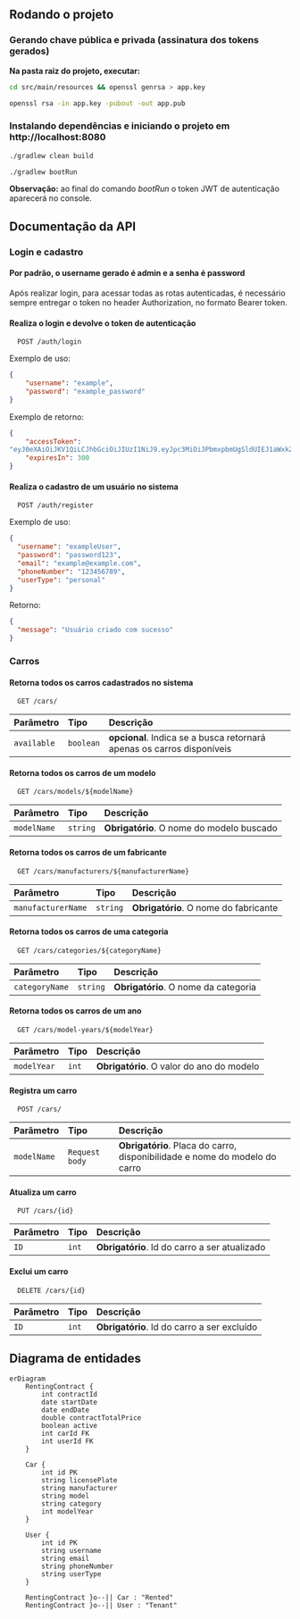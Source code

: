 ## Rodando o projeto

### Gerando chave pública e privada (assinatura dos tokens gerados)
**Na pasta raiz do projeto, executar:**
```bash
cd src/main/resources && openssl genrsa > app.key

openssl rsa -in app.key -pubout -out app.pub
```

### Instalando dependências e iniciando o projeto em http://localhost:8080
```bash
./gradlew clean build

./gradlew bootRun
```
**Observação:** ao final do comando *bootRun* o token JWT de autenticação aparecerá no console.

## Documentação da API

### Login e cadastro

#### Por padrão, o username gerado é admin e a senha é password

Após realizar login, para acessar todas as rotas autenticadas, é necessário sempre entregar o token no header Authorization, no formato Bearer token.

#### Realiza o login e devolve o token de autenticação

```http
  POST /auth/login
```
Exemplo de uso:

```json
{
    "username": "example",
    "password": "example_password"
}
```
Exemplo de retorno:
```json
{
    "accessToken":
"eyJ0eXAiOiJKV1QiLCJhbGciOiJIUzI1NiJ9.eyJpc3MiOiJPbmxpbmUgSldUIEJ1aWxkZXIiLCJpYXQiOjE3NDIwNDA5NDgsImV4cCI6MTc0MjA0MjE3MywiYXVkIjoid3d3LmV4YW1wbGUuY29tIiwic3ViIjoianJvY2tldEBleGFtcGxlLmNvbSIsIkdpdmVuTmFtZSI6IkpvaG5ueSIsIlN1cm5hbWUiOiJSb2NrZXQiLCJFbWFpbCI6Impyb2NrZXRAZXhhbXBsZS5jb20iLCJSb2xlIjpbIk1hbmFnZXIiLCJQcm9qZWN0IEFkbWluaXN0cmF0b3IiXX0.4ypWkjNvmC_LIONbkhJz_JSk5H8wdS12tOjjw5gwH2c",
    "expiresIn": 300
}
```
#### Realiza o cadastro de um usuário no sistema

```http
  POST /auth/register
```
Exemplo de uso:
```json
{
  "username": "exampleUser",
  "password": "password123",
  "email": "example@example.com",
  "phoneNumber": "123456789",
  "userType": "personal"
}
```

Retorno:
```json
{
  "message": "Usuário criado com sucesso"
}
```

### Carros

#### Retorna todos os carros cadastrados no sistema

```http
  GET /cars/
```

| Parâmetro   | Tipo       | Descrição                           |
| :---------- | :--------- | :---------------------------------- |
| `available` | `boolean` | **opcional**. Indica se a busca retornará apenas os carros disponíveis |

#### Retorna todos os carros de um modelo

```http
  GET /cars/models/${modelName}
```

| Parâmetro   | Tipo       | Descrição                                   |
| :---------- | :--------- | :------------------------------------------ |
| `modelName`      | `string` | **Obrigatório**. O nome do modelo buscado |

#### Retorna todos os carros de um fabricante

```http
  GET /cars/manufacturers/${manufacturerName}
```

| Parâmetro   | Tipo       | Descrição                                   |
| :---------- | :--------- | :------------------------------------------ |
| `manufacturerName`      | `string` | **Obrigatório**. O nome do fabricante |

#### Retorna todos os carros de uma categoria

```http
  GET /cars/categories/${categoryName}
```

| Parâmetro   | Tipo       | Descrição                                   |
| :---------- | :--------- | :------------------------------------------ |
| `categoryName`      | `string` | **Obrigatório**. O nome da categoria

#### Retorna todos os carros de um ano

```http
  GET /cars/model-years/${modelYear}
```

| Parâmetro   | Tipo       | Descrição                                   |
| :---------- | :--------- | :------------------------------------------ |
| `modelYear`      | `int` | **Obrigatório**. O valor do ano do modelo |

#### Registra um carro

```http
  POST /cars/
```

| Parâmetro   | Tipo       | Descrição                                   |
| :---------- | :--------- | :------------------------------------------ |
| `modelName`      | `Request body` | **Obrigatório**. Placa do carro, disponibilidade e nome do modelo do carro |

#### Atualiza um carro

```http
  PUT /cars/{id}
```

| Parâmetro   | Tipo       | Descrição                                   |
| :---------- | :--------- | :------------------------------------------ |
| `ID`      | `int` | **Obrigatório**. Id do carro a ser atualizado |

#### Exclui um carro

```http
  DELETE /cars/{id}
```

| Parâmetro   | Tipo       | Descrição                                   |
| :---------- | :--------- | :------------------------------------------ |
| `ID`      | `int` | **Obrigatório**. Id do carro a ser excluído |







## Diagrama de entidades ##

```mermaid
erDiagram
    RentingContract {
        int contractId
        date startDate
        date endDate
        double contractTotalPrice
        boolean active
        int carId FK
        int userId FK
    }

    Car {
        int id PK
        string licensePlate
        string manufacturer
        string model
        string category
        int modelYear
    }

    User {
        int id PK
        string username
        string email
        string phoneNumber
        string userType
    }

    RentingContract }o--|| Car : "Rented"
    RentingContract }o--|| User : "Tenant"
```
